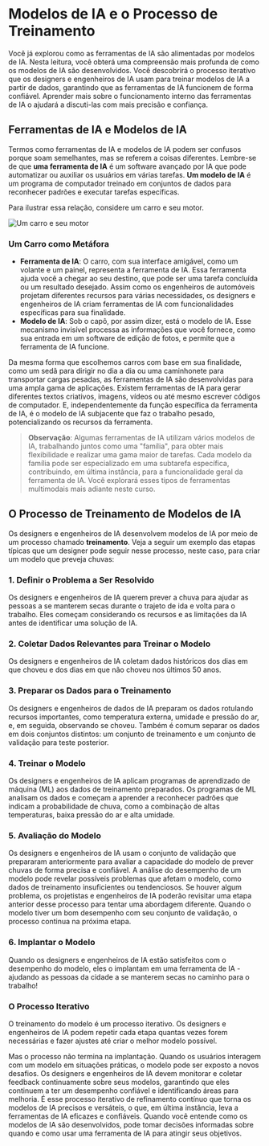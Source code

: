 # Modelos de IA e o Processo de Treinamento
Você já explorou como as ferramentas de IA são alimentadas por modelos de IA. Nesta leitura, você obterá uma compreensão mais profunda de como os modelos de IA são desenvolvidos. Você descobrirá o processo iterativo que os designers e engenheiros de IA usam para treinar modelos de IA a partir de dados, garantindo que as ferramentas de IA funcionem de forma confiável. Aprender mais sobre o funcionamento interno das ferramentas de IA o ajudará a discuti-las com mais precisão e confiança.

## Ferramentas de IA e Modelos de IA

Termos como ferramentas de IA e modelos de IA podem ser confusos porque soam semelhantes, mas se referem a coisas diferentes. Lembre-se de que **uma ferramenta de IA** é um software avançado por IA que pode automatizar ou auxiliar os usuários em várias tarefas. **Um modelo de IA** é um programa de computador treinado em conjuntos de dados para reconhecer padrões e executar tarefas específicas.

Para ilustrar essa relação, considere um carro e seu motor.

![Um carro e seu motor](https://d3c33hcgiwev3.cloudfront.net/imageAssetProxy.v1/lA5V2JCqQXSYQC-slVQavg_9ec158c797d84a22b87343a6766f06f1_LBQy6QWE3Y_RJbkWomQVAgkJYvqn2DtndQDx0fZJFqWFLv6MsC7oIZyC2wr7dgKmqgoXDR8s88a2HcWOHiAd3NhEV7gB7Mq4pCwG4DTvd_AXhhkuzfCd5udFXeoct2IU14nftHYI00QptOdDgyf2n6E6xxj4HZ4l_gm1dOu319GpozR6Ythznn-XpKX7nRI?expiry=1743897600000&hmac=GbNeDOXJeA9qhOffwfQD4eQRhl8JhGlYA6gbJiUX268)

### Um Carro como Metáfora

- **Ferramenta de IA**: O carro, com sua interface amigável, como um volante e um painel, representa a ferramenta de IA. Essa ferramenta ajuda você a chegar ao seu destino, que pode ser uma tarefa concluída ou um resultado desejado. Assim como os engenheiros de automóveis projetam diferentes recursos para várias necessidades, os designers e engenheiros de IA criam ferramentas de IA com funcionalidades específicas para sua finalidade.
- **Modelo de IA**: Sob o capô, por assim dizer, está o modelo de IA. Esse mecanismo invisível processa as informações que você fornece, como sua entrada em um software de edição de fotos, e permite que a ferramenta de IA funcione.

Da mesma forma que escolhemos carros com base em sua finalidade, como um sedã para dirigir no dia a dia ou uma caminhonete para transportar cargas pesadas, as ferramentas de IA são desenvolvidas para uma ampla gama de aplicações. Existem ferramentas de IA para gerar diferentes textos criativos, imagens, vídeos ou até mesmo escrever códigos de computador. E, independentemente da função específica da ferramenta de IA, é o modelo de IA subjacente que faz o trabalho pesado, potencializando os recursos da ferramenta.

> **Observação**: Algumas ferramentas de IA utilizam vários modelos de IA, trabalhando juntos como uma "família", para obter mais flexibilidade e realizar uma gama maior de tarefas. Cada modelo da família pode ser especializado em uma subtarefa específica, contribuindo, em última instância, para a funcionalidade geral da ferramenta de IA. Você explorará esses tipos de ferramentas multimodais mais adiante neste curso.

## O Processo de Treinamento de Modelos de IA

Os designers e engenheiros de IA desenvolvem modelos de IA por meio de um processo chamado **treinamento**. Veja a seguir um exemplo das etapas típicas que um designer pode seguir nesse processo, neste caso, para criar um modelo que preveja chuvas:

### 1. Definir o Problema a Ser Resolvido

Os designers e engenheiros de IA querem prever a chuva para ajudar as pessoas a se manterem secas durante o trajeto de ida e volta para o trabalho. Eles começam considerando os recursos e as limitações da IA antes de identificar uma solução de IA.

### 2. Coletar Dados Relevantes para Treinar o Modelo

Os designers e engenheiros de IA coletam dados históricos dos dias em que choveu e dos dias em que não choveu nos últimos 50 anos.

### 3. Preparar os Dados para o Treinamento

Os designers e engenheiros de dados de IA preparam os dados rotulando recursos importantes, como temperatura externa, umidade e pressão do ar, e, em seguida, observando se choveu. Também é comum separar os dados em dois conjuntos distintos: um conjunto de treinamento e um conjunto de validação para teste posterior.

### 4. Treinar o Modelo

Os designers e engenheiros de IA aplicam programas de aprendizado de máquina (ML) aos dados de treinamento preparados. Os programas de ML analisam os dados e começam a aprender a reconhecer padrões que indicam a probabilidade de chuva, como a combinação de altas temperaturas, baixa pressão do ar e alta umidade.

### 5. Avaliação do Modelo

Os designers e engenheiros de IA usam o conjunto de validação que prepararam anteriormente para avaliar a capacidade do modelo de prever chuvas de forma precisa e confiável. A análise do desempenho de um modelo pode revelar possíveis problemas que afetam o modelo, como dados de treinamento insuficientes ou tendenciosos. Se houver algum problema, os projetistas e engenheiros de IA poderão revisitar uma etapa anterior desse processo para tentar uma abordagem diferente. Quando o modelo tiver um bom desempenho com seu conjunto de validação, o processo continua na próxima etapa.

### 6. Implantar o Modelo

Quando os designers e engenheiros de IA estão satisfeitos com o desempenho do modelo, eles o implantam em uma ferramenta de IA - ajudando as pessoas da cidade a se manterem secas no caminho para o trabalho!

### O Processo Iterativo

O treinamento do modelo é um processo iterativo. Os designers e engenheiros de IA podem repetir cada etapa quantas vezes forem necessárias e fazer ajustes até criar o melhor modelo possível.

Mas o processo não termina na implantação. Quando os usuários interagem com um modelo em situações práticas, o modelo pode ser exposto a novos desafios. Os designers e engenheiros de IA devem monitorar e coletar feedback continuamente sobre seus modelos, garantindo que eles continuem a ter um desempenho confiável e identificando áreas para melhoria. É esse processo iterativo de refinamento contínuo que torna os modelos de IA precisos e versáteis, o que, em última instância, leva a ferramentas de IA eficazes e confiáveis. Quando você entende como os modelos de IA são desenvolvidos, pode tomar decisões informadas sobre quando e como usar uma ferramenta de IA para atingir seus objetivos.
